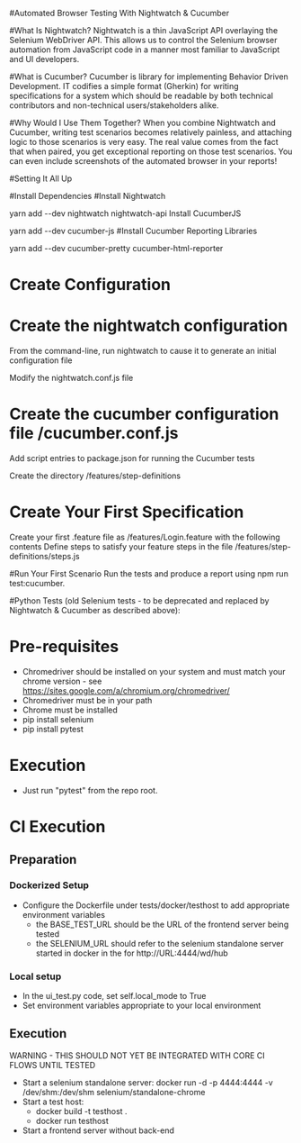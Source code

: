 #Automated Browser Testing With Nightwatch & Cucumber

#What Is Nightwatch?
Nightwatch is a thin JavaScript API overlaying the Selenium WebDriver API. This allows us to control the Selenium browser automation from JavaScript code in a manner most familiar to JavaScript and UI developers.

#What is Cucumber?
Cucumber is library for implementing Behavior Driven Development. IT codifies a simple format (Gherkin) for writing specifications for a system which should be readable by both technical contributors and non-technical users/stakeholders alike.

#Why Would I Use Them Together?
When you combine Nightwatch and Cucumber, writing test scenarios becomes relatively painless, and attaching logic to those scenarios is very easy. The real value comes from the fact that when paired, you get exceptional reporting on those test scenarios. You can even include screenshots of the automated browser in your reports!

#Setting It All Up

#Install Dependencies
#Install Nightwatch 

yarn add --dev nightwatch nightwatch-api
Install CucumberJS 

yarn add --dev cucumber-js
#Install Cucumber Reporting Libraries 

yarn add --dev cucumber-pretty cucumber-html-reporter

# Create Configuration
# Create the nightwatch configuration 

From the command-line, run nightwatch to cause it to generate an initial configuration file

Modify the nightwatch.conf.js file 

# Create the cucumber configuration file <root>/cucumber.conf.js 

Add script entries to package.json for running the Cucumber tests 

Create the directory <root>/features/step-definitions

# Create Your First Specification
Create your first .feature file as <root>/features/Login.feature with the following contents 
Define steps to satisfy your feature steps in the file <root>/features/step-definitions/steps.js 

#Run Your First Scenario
Run the tests and produce a report using npm run test:cucumber. 

#Python Tests (old Selenium tests - to be deprecated and replaced by Nightwatch & Cucumber as described above):

# Pre-requisites
* Chromedriver should be installed on your system and must match your chrome version - see https://sites.google.com/a/chromium.org/chromedriver/
* Chromedriver must be in your path
* Chrome must be installed
* pip install selenium
* pip install pytest

# Execution
* Just run "pytest" from the repo root.

# CI Execution

## Preparation

### Dockerized Setup
* Configure the Dockerfile under tests/docker/testhost to add appropriate environment variables
  * the BASE_TEST_URL should be the URL of the frontend server being tested
  * the SELENIUM_URL should refer to the selenium standalone server started in docker in the for http://URL:4444/wd/hub

### Local setup
* In the ui_test.py code, set self.local_mode to True
* Set environment variables appropriate to your local environment

## Execution
WARNING - THIS SHOULD NOT YET BE INTEGRATED WITH CORE CI FLOWS UNTIL TESTED

* Start a selenium standalone server:  docker run -d -p 4444:4444 -v /dev/shm:/dev/shm selenium/standalone-chrome
* Start a test host:
  * docker build -t testhost .
  * docker run testhost
* Start a frontend server without back-end
